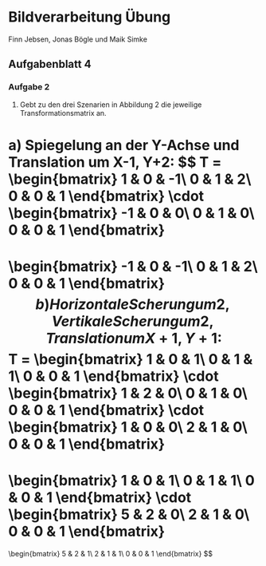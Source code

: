 # Bildverarbeitung Übung

Finn Jebsen, Jonas Bögle und Maik Simke

## Aufgabenblatt 4

### Aufgabe 2

1. Gebt zu den drei Szenarien in Abbildung 2 die jeweilige Transformationsmatrix an.

a)
Spiegelung an der Y-Achse und Translation um X-1, Y+2:
$$
T =
\begin{bmatrix}
1 & 0 & -1\\
0 & 1 & 2\\
0 & 0 & 1
\end{bmatrix}
\cdot
\begin{bmatrix}
-1 & 0 & 0\\
0 & 1 & 0\\
0 & 0 & 1
\end{bmatrix}
=
\begin{bmatrix}
-1 & 0 & -1\\
0 & 1 & 2\\
0 & 0 & 1
\end{bmatrix}
$$
b)
Horizontale Scherung um 2, Vertikale Scherung um 2, Translation um X+1, Y+1:
$$
T =
\begin{bmatrix}
1 & 0 & 1\\
0 & 1 & 1\\
0 & 0 & 1
\end{bmatrix}
\cdot
\begin{bmatrix}
1 & 2 & 0\\
0 & 1 & 0\\
0 & 0 & 1
\end{bmatrix}
\cdot
\begin{bmatrix}
1 & 0 & 0\\
2 & 1 & 0\\
0 & 0 & 1
\end{bmatrix}
=
\begin{bmatrix}
1 & 0 & 1\\
0 & 1 & 1\\
0 & 0 & 1
\end{bmatrix}
\cdot
\begin{bmatrix}
5 & 2 & 0\\
2 & 1 & 0\\
0 & 0 & 1
\end{bmatrix}
=
\begin{bmatrix}
5 & 2 & 1\\
2 & 1 & 1\\
0 & 0 & 1
\end{bmatrix}
$$
